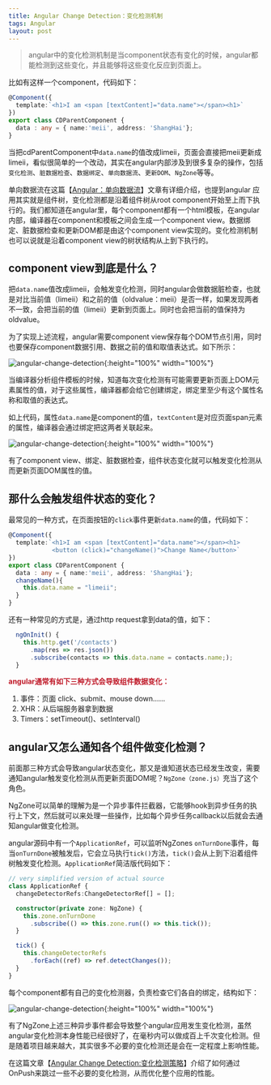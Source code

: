 ```yaml
---
title: Angular Change Detection：变化检测机制
tags: Angular
layout: post
---
```


<blockquote>
<p>
angular中的变化检测机制是当component状态有变化的时候，angular都能检测到这些变化，并且能够将这些变化反应到页面上。
</p>
</blockquote>

比如有这样一个component，代码如下：

```ts
@Component({
  template:`<h1>I am <span [textContent]="data.name"></span><h1>`
})
export class CDParentComponent {
  data : any = { name:'meii', address: 'ShangHai'};
}
```

当把cdParentComponent中```data.name```的值改成limeii，页面会直接把meii更新成limeii，看似很简单的一个改动，其实在angular内部涉及到很多复杂的操作，包括```变化检测```、```脏数据检查```、```数据绑定```、```单向数据流```、```更新DOM```、```NgZone```等等。


单向数据流在这篇【[Angular：单向数据流](https://limeii.github.io/2019/06/angular-unidirectional-data-flow/)】文章有详细介绍，也提到angular 应用其实就是组件树，变化检测都是沿着组件树从root component开始至上而下执行的。我们都知道在angular里，每个component都有一个html模板，在angular内部，编译器在component和模板之间会生成一个component view。数据绑定、脏数据检查和更新DOM都是由这个component view实现的。变化检测机制也可以说就是沿着component view的树状结构从上到下执行的。


## component view到底是什么？


把```data.name```值改成limeii，会触发变化检测，同时angular会做数据脏检查，也就是对比当前值（limeii）和之前的值（oldvalue：meii）是否一样，如果发现两者不一致，会把当前的值（limeii）更新到页面上。同时也会把当前的值保持为oldvalue。


为了实现上述流程，angular需要component view保存每个DOM节点引用，同时也要保存component数据引用、数据之前的值和取值表达式。如下所示：

![angular-change-detection](https://limeii.github.io/assets/images/posts/angular/angular-change-detection02.png){:height="100%" width="100%"}

当编译器分析组件模板的时候，知道每次变化检测有可能需要更新页面上DOM元素属性的值，对于这些属性，编译器都会给它创建绑定，绑定里至少有这个属性名称和取值的表达式。


如上代码，属性```data.name```是component的值，```textContent```是对应页面span元素的属性，编译器会通过绑定把这两者关联起来。

![angular-change-detection](https://limeii.github.io/assets/images/posts/angular/angular-change-detection03.png){:height="100%" width="100%"}

有了component view、绑定、脏数据检查，组件状态变化就可以触发变化检测从而更新页面DOM属性的值。


## 那什么会触发组件状态的变化？


最常见的一种方式，在页面按钮的```click```事件更新```data.name```的值，代码如下：

```ts
@Component({
  template:`<h1>I am <span [textContent]="data.name"></span><h1>
            <button (click)="changeName()">Change Name</button>`
})
export class CDParentComponent {
  data : any = { name:'meii', address: 'ShangHai'};
  changeName(){
    this.data.name = "limeii";
  }
}
```

还有一种常见的方式是，通过http request拿到data的值，如下：

```ts
  ngOnInit() {
    this.http.get('/contacts')
      .map(res => res.json())
      .subscribe(contacts => this.data.name = contacts.name;);
  }

```

**<font color="#BF1827">angular通常有如下三种方式会导致组件数据变化：</font>**

1. 事件：页面 click、submit、mouse down......
2. XHR：从后端服务器拿到数据
3. Timers：setTimeout()、setInterval()


## angular又怎么通知各个组件做变化检测？


前面那三种方式会导致angular状态变化，那又是谁知道状态已经发生改变，需要通知angular触发变化检测从而更新页面DOM呢？```NgZone（zone.js）```充当了这个角色。


NgZone可以简单的理解为是一个异步事件拦截器，它能够hook到异步任务的执行上下文，然后就可以来处理一些操作，比如每个异步任务callback以后就会去通知angular做变化检测。


angular源码中有一个```ApplicationRef```，可以监听NgZones ```onTurnDone```事件，每当```onTurnDone```被触发后，它会立马执行```tick()```方法，```tick()```会从上到下沿着组件树触发变化检测。```ApplicationRef```简洁版代码如下：

```ts
// very simplified version of actual source
class ApplicationRef {
  changeDetectorRefs:ChangeDetectorRef[] = [];

  constructor(private zone: NgZone) {
    this.zone.onTurnDone
      .subscribe(() => this.zone.run(() => this.tick());
  }

  tick() {
    this.changeDetectorRefs
      .forEach((ref) => ref.detectChanges());
  }
}
```


每个component都有自己的变化检测器，负责检查它们各自的绑定，结构如下：

![angular-change-detection](https://limeii.github.io/assets/images/posts/angular/angular-change-detection05.png){:height="100%" width="100%"}


有了NgZone上述三种异步事件都会导致整个angular应用发生变化检测，虽然angular变化检测本身性能已经很好了，在毫秒内可以做成百上千次变化检测。但是随着项目越来越大，其实很多不必要的变化检测还是会在一定程度上影响性能。


在这篇文章【[Angular Change Detection:变化检测策略](https://limeii.github.io/2019/06/angular-changeDetectionStrategy-OnPush/)】介绍了如何通过OnPush来跳过一些不必要的变化检测，从而优化整个应用的性能。